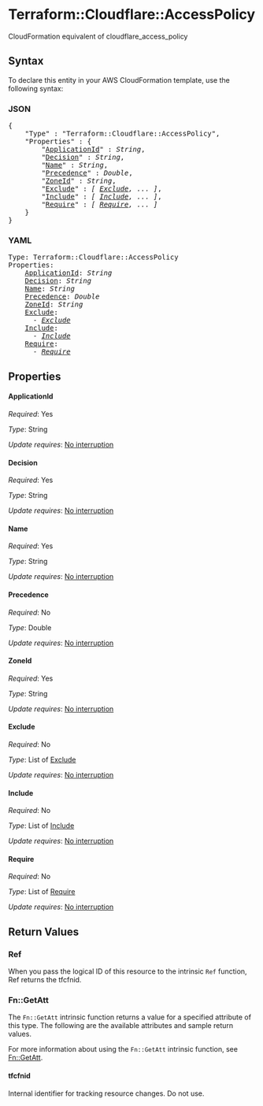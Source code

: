 # Terraform::Cloudflare::AccessPolicy

CloudFormation equivalent of cloudflare_access_policy

## Syntax

To declare this entity in your AWS CloudFormation template, use the following syntax:

### JSON

<pre>
{
    "Type" : "Terraform::Cloudflare::AccessPolicy",
    "Properties" : {
        "<a href="#applicationid" title="ApplicationId">ApplicationId</a>" : <i>String</i>,
        "<a href="#decision" title="Decision">Decision</a>" : <i>String</i>,
        "<a href="#name" title="Name">Name</a>" : <i>String</i>,
        "<a href="#precedence" title="Precedence">Precedence</a>" : <i>Double</i>,
        "<a href="#zoneid" title="ZoneId">ZoneId</a>" : <i>String</i>,
        "<a href="#exclude" title="Exclude">Exclude</a>" : <i>[ <a href="exclude.md">Exclude</a>, ... ]</i>,
        "<a href="#include" title="Include">Include</a>" : <i>[ <a href="include.md">Include</a>, ... ]</i>,
        "<a href="#require" title="Require">Require</a>" : <i>[ <a href="require.md">Require</a>, ... ]</i>
    }
}
</pre>

### YAML

<pre>
Type: Terraform::Cloudflare::AccessPolicy
Properties:
    <a href="#applicationid" title="ApplicationId">ApplicationId</a>: <i>String</i>
    <a href="#decision" title="Decision">Decision</a>: <i>String</i>
    <a href="#name" title="Name">Name</a>: <i>String</i>
    <a href="#precedence" title="Precedence">Precedence</a>: <i>Double</i>
    <a href="#zoneid" title="ZoneId">ZoneId</a>: <i>String</i>
    <a href="#exclude" title="Exclude">Exclude</a>: <i>
      - <a href="exclude.md">Exclude</a></i>
    <a href="#include" title="Include">Include</a>: <i>
      - <a href="include.md">Include</a></i>
    <a href="#require" title="Require">Require</a>: <i>
      - <a href="require.md">Require</a></i>
</pre>

## Properties

#### ApplicationId

_Required_: Yes

_Type_: String

_Update requires_: [No interruption](https://docs.aws.amazon.com/AWSCloudFormation/latest/UserGuide/using-cfn-updating-stacks-update-behaviors.html#update-no-interrupt)

#### Decision

_Required_: Yes

_Type_: String

_Update requires_: [No interruption](https://docs.aws.amazon.com/AWSCloudFormation/latest/UserGuide/using-cfn-updating-stacks-update-behaviors.html#update-no-interrupt)

#### Name

_Required_: Yes

_Type_: String

_Update requires_: [No interruption](https://docs.aws.amazon.com/AWSCloudFormation/latest/UserGuide/using-cfn-updating-stacks-update-behaviors.html#update-no-interrupt)

#### Precedence

_Required_: No

_Type_: Double

_Update requires_: [No interruption](https://docs.aws.amazon.com/AWSCloudFormation/latest/UserGuide/using-cfn-updating-stacks-update-behaviors.html#update-no-interrupt)

#### ZoneId

_Required_: Yes

_Type_: String

_Update requires_: [No interruption](https://docs.aws.amazon.com/AWSCloudFormation/latest/UserGuide/using-cfn-updating-stacks-update-behaviors.html#update-no-interrupt)

#### Exclude

_Required_: No

_Type_: List of <a href="exclude.md">Exclude</a>

_Update requires_: [No interruption](https://docs.aws.amazon.com/AWSCloudFormation/latest/UserGuide/using-cfn-updating-stacks-update-behaviors.html#update-no-interrupt)

#### Include

_Required_: No

_Type_: List of <a href="include.md">Include</a>

_Update requires_: [No interruption](https://docs.aws.amazon.com/AWSCloudFormation/latest/UserGuide/using-cfn-updating-stacks-update-behaviors.html#update-no-interrupt)

#### Require

_Required_: No

_Type_: List of <a href="require.md">Require</a>

_Update requires_: [No interruption](https://docs.aws.amazon.com/AWSCloudFormation/latest/UserGuide/using-cfn-updating-stacks-update-behaviors.html#update-no-interrupt)

## Return Values

### Ref

When you pass the logical ID of this resource to the intrinsic `Ref` function, Ref returns the tfcfnid.

### Fn::GetAtt

The `Fn::GetAtt` intrinsic function returns a value for a specified attribute of this type. The following are the available attributes and sample return values.

For more information about using the `Fn::GetAtt` intrinsic function, see [Fn::GetAtt](https://docs.aws.amazon.com/AWSCloudFormation/latest/UserGuide/intrinsic-function-reference-getatt.html).

#### tfcfnid

Internal identifier for tracking resource changes. Do not use.

